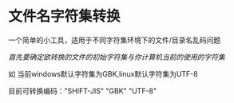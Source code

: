 # 文件名字符集转换
一个简单的小工具，适用于不同字符集环境下的文件/目录名乱码问题

*首先要确定欲转换的文件的初始字符集与你计算机当前的使用的字符集*

如 当前windows默认字符集为GBK,linux默认字符集为UTF-8

目前可转换编码："SHIFT-JIS" "GBK" "UTF-8"
